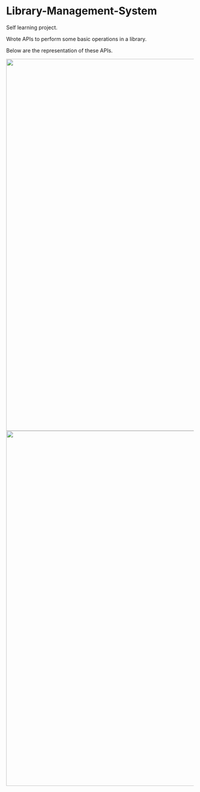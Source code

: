 # Library-Management-System
Self learning project.

Wrote APIs to perform some basic operations in a library.

Below are the representation of these APIs.


<img height="1000" src="https://sat02pap004files.storage.live.com/y4mgWgWCW5ef8ErIvWFNv6snzxjPr4bXk7lDI5jWDrKtkDr6RiDDqgSaWEbnHrWJsTr8F0QHVeq19uBGufElD-cf21EdCrG8XkfTkSf4-L72_lucKcOctNCeEkBhqnxBcDJnaMmDJlaZnzd3OJS67pazTN7r53-W2NFtyb45Y0rbXuaWciKGqLoyepKhBPZCTJf?width=1920&height=1000&cropmode=none" width="1920"/>

<img height="955" src="https://sat02pap004files.storage.live.com/y4m8RckZOwPxV_7dJM5qR_zLRV7J_pGhHIJkLya5nXo1s9ZJv0MTcJDtioP2GO26155DXWxz5bxqNoZZKKKoDNbmUyrcUjY8FWw3v-dXBa_UCTqtcQRXbPU0YBCK8dL98ExDGuoWFOqAaxcs-b6N4RahaJg-P_5_QQegtJe07tVisi3zz5U4zNulAh-QL1VFdb_?width=1917&height=955&cropmode=none" width="1917"/>
